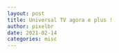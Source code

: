 ```yaml
---
layout: post
title: Universal TV agora e plus !
author: pixelbr
date: 2021-02-14 
categories: misc
---
```




